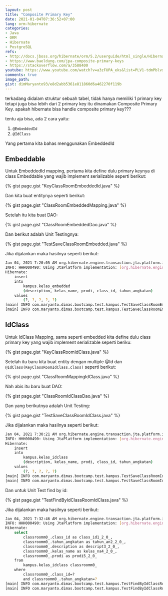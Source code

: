```yaml
---
layout: post
title: "Composite Primary Key"
date: 2021-01-04T07:36:52+07:00
lang: orm-hibernate
categories:
- Java
- ORM
- Hibernate
- PostgreSQL
refs: 
- http://docs.jboss.org/hibernate/orm/5.2/userguide/html_single/Hibernate_User_Guide.html
- https://www.baeldung.com/jpa-composite-primary-keys
- https://stackoverflow.com/a/3588400
youtube: https://www.youtube.com/watch?v=a3zFUPA_eks&list=PLV1-tdmPblvxHxNh867D1JR4u52LgzeIr&index=12
comments: true
image_path: 
gist: dimMaryanto93/e8d2abb5361e811860d6a462270f119b
---
```


terkadang didalam struktur sebuah tabel, tidak hanya memiliki 1 primary key tetapi juga bisa lebih dari 2 primary key itu dinamakan Composite Primary Key. apakah hibernate bisa handle composite primary key???

tentu aja bisa, ada 2 cara yaitu:

1. `@EmbeddedId`
2. `@IdClass`

Yang pertama kita bahas menggunakan EmbeddedId

## Embeddable

Untuk EmbeddedId mapping, pertama kita define dulu primary keynya di class Embeddable yang wajib implement serializable seperti berikut:

{% gist page.gist "KeyClassRoomEmbeddedId.java" %}

Dan kita buat entitynya seperti berikut:

{% gist page.gist "ClassRoomEmbeddedMapping.java" %}

Setelah itu kita buat DAO:

{% gist page.gist "ClassRoomEmbeddedDao.java" %}

Dan berikut adalah Unit Testingnya:

{% gist page.gist "TestSaveClassRoomEmbedded.java" %}

Jika dijalankan maka hasilnya seperti berikut:

```bash
Jan 04, 2021 7:20:05 AM org.hibernate.engine.transaction.jta.platform.internal.JtaPlatformInitiator initiateService
INFO: HHH000490: Using JtaPlatform implementation: [org.hibernate.engine.transaction.jta.platform.internal.NoJtaPlatform]
Hibernate: 
    insert 
    into
        kampus.kelas_embedded
        (description, kelas_name, prodi, class_id, tahun_angkatan) 
    values
        (?, ?, ?, ?, ?)
[main] INFO com.maryanto.dimas.bootcamp.test.kampus.TestSaveClassRoomEmbedded - classroom saved: ClassRoomEmbeddedMapping(pk=KeyClassRoomEmbeddedId(year=2011, classId=si-ii), name=SI - II, programStudy=IF, description=System Informasi - II)
[main] INFO com.maryanto.dimas.bootcamp.test.kampus.TestSaveClassRoomEmbedded - destroy hibernate session!
```

## IdClass

Untuk IdClass Mapping, sama seperti embedded kita define dulu class primary key yang wajib implement serializable seperti beriku:

{% gist page.gist "KeyClassRoomIdClass.java" %}

Setelah itu baru kita buat entity dengan multiple @Id dan `@IdClass(KeyClassRoomIdClass.class)` seperti berikut:

{% gist page.gist "ClassRoomMappingIdClass.java" %}

Nah abis itu baru buat DAO:

{% gist page.gist "ClassRoomIdClassDao.java" %}

Dan yang berikutnya adalah Unit Testing: 

{% gist page.gist "TestSaveClassRoomIdClass.java" %}

Jika dijalankan maka hasilnya seperti berikut:

```bash
Jan 04, 2021 7:30:21 AM org.hibernate.engine.transaction.jta.platform.internal.JtaPlatformInitiator initiateService
INFO: HHH000490: Using JtaPlatform implementation: [org.hibernate.engine.transaction.jta.platform.internal.NoJtaPlatform]
Hibernate: 
    insert 
    into
        kampus.kelas_idclass
        (description, kelas_name, prodi, class_id, tahun_angkatan) 
    values
        (?, ?, ?, ?, ?)
[main] INFO com.maryanto.dimas.bootcamp.test.kampus.TestSaveClassRoomIdClass - classroom saved: ClassRoomMappingIdClass(year=2011, classId=si-01, name=SI - II, programStudy=IF, description=System Informasi - II)
[main] INFO com.maryanto.dimas.bootcamp.test.kampus.TestSaveClassRoomIdClass - destroy hibernate session!
```

Dan untuk Unit Test find by id:

{% gist page.gist "TestFindByIdClassRoomIdClass.java" %}

Jika dijalankan maka hasilnya seperti berikut:

```bash
Jan 04, 2021 7:32:46 AM org.hibernate.engine.transaction.jta.platform.internal.JtaPlatformInitiator initiateService
INFO: HHH000490: Using JtaPlatform implementation: [org.hibernate.engine.transaction.jta.platform.internal.NoJtaPlatform]
Hibernate: 
    select
        classroomm0_.class_id as class_id1_2_0_,
        classroomm0_.tahun_angkatan as tahun_an2_2_0_,
        classroomm0_.description as descript3_2_0_,
        classroomm0_.kelas_name as kelas_na4_2_0_,
        classroomm0_.prodi as prodi5_2_0_ 
    from
        kampus.kelas_idclass classroomm0_ 
    where
        classroomm0_.class_id=? 
        and classroomm0_.tahun_angkatan=?
[main] INFO com.maryanto.dimas.bootcamp.test.kampus.TestFindByIdClassRoomIdClass - classroom: ClassRoomMappingIdClass(year=2011, classId=si-01, name=SI - II, programStudy=IF, description=System Informasi - II)
[main] INFO com.maryanto.dimas.bootcamp.test.kampus.TestFindByIdClassRoomIdClass - destroy hibernate session!
```